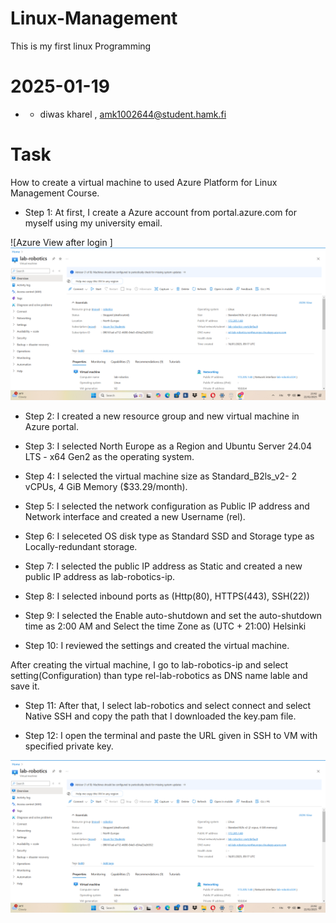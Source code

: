 # Linux-Management
This is my first linux Programming
# 2025-01-19
- - diwas kharel , amk1002644@student.hamk.fi

# Task
How to create a virtual machine to used Azure Platform for Linux Management Course.

- Step 1: At first, I create a Azure account from portal.azure.com for myself using my university email. 


![Azure View after login ] 
![!\[alt text\](<Screenshot 2025-01-20 220903.png>)](<Screenshot 2025-01-22 234259.png>)

- Step 2: I created a new resource group  and new virtual machine in Azure portal.

- Step 3: I selected North Europe as a Region and Ubuntu Server 24.04 LTS - x64 Gen2 as the operating system. 

- Step 4: I selected the virtual machine size as Standard_B2ls_v2- 2 vCPUs, 4 GiB Memory ($33.29/month).

- Step 5: I selected the network configuration as Public IP address and Network interface and created a new Username (rel).

- Step 6: I seleceted OS disk type as Standard SSD and Storage type as Locally-redundant storage.

- Step 7: I selected the public IP address as Static and created a new public IP address as lab-robotics-ip.

- Step 8: I selected inbound ports as (Http(80), HTTPS(443), SSH(22))

- Step 9: I selected the Enable auto-shutdown and set the auto-shutdown time as 2:00 AM and Select the time Zone as (UTC + 21:00) Helsinki

- Step 10: I reviewed the settings and created the virtual machine.

After creating the virtual machine, I go to lab-robotics-ip and select setting(Configuration) than type rel-lab-robotics as DNS name lable and save it.

- Step 11: After that, I select lab-robotics and select connect and select Native SSH and copy the path that I downloaded the key.pam file.


- Step 12: I open the terminal and paste the URL given in SSH to VM with specified private key.

![alt text](<Screenshot 2025-01-22 234259.png>)